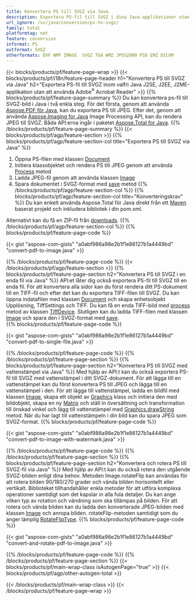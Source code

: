 ```yaml
---
title: Konvertera PS till SVGZ via Java
description: Exportera PS-fil till SVGZ i dina Java-applikationer utan att använda någon tredjepartsapplikation
url_ignore: /sv/java/conversion/ps-to-svgz/
family: total
platformtag: net
feature: conversion
informat: PS
outformat: SVGZ
otherformats: DXF WMF IMAGE  SVGZ TGA WMZ JPEG2000 PSD EMZ DICOM
---
```

{{< blocks/products/pf/feature-page-wrap >}}
{{< blocks/products/pf/i18n/feature-page-header h1="Konvertera PS till SVGZ via Java" h2="Exportera PS-fil till SVGZ inom valfri Java J2SE, J2EE, J2ME-applikation utan att använda Adobe<sup>&reg;</sup> Acrobat Reader" >}}
{{% blocks/products/pf/feature-page-summary %}}
Du kan konvertera ps-fil till SVGZ-bild i Java i två enkla steg. För det första, genom att använda [Aspose.PDF för Java](https://products.aspose.com/pdf/java/), kan du exportera PS till JPEG. Efter det, genom att använda [Aspose.Imaging for Java](https://products.aspose.com/imaging/java/) Image Processing API, kan du rendera JPEG till SVGZ. Båda API:erna ingår i paketet [Aspose.Total for Java](https://products.aspose.com/total/java/).
{{% /blocks/products/pf/feature-page-summary  %}}
{{< blocks/products/pf/agp/feature-section >}}
{{% blocks/products/pf/agp/feature-section-col title="Exportera PS till SVGZ via Java" %}}
1. Öppna PS-filen med klassen [Document](https://reference.aspose.com/pdf/java/com.aspose.pdf/Document)
2. Initiera klassobjektet och rendera PS till JPEG genom att använda [Process](https://reference.aspose.com/pdf/java/com.aspose.pdf.devices/JpegDevice#process-com.aspose.pdf.Page-java.io.OutputStream-) metod
3. Ladda JPEG-fil genom att använda klassen [Image](https://reference.aspose.com/imaging/java/com.aspose.imaging/Image)
4. Spara dokumentet i SVGZ-format med [save](https://reference.aspose.com/imaging/java/com.aspose.imaging/Image#save-java.lang.String-com.aspose.imaging.ImageOptionsBase-) metod
{{% /blocks/products/pf/agp/feature-section-col %}}
{{% blocks/products/pf/agp/feature-section-col title="Konverteringskrav" %}}
Du kan enkelt använda Aspose.Total för Java direkt från ett [Maven](https://releases.aspose.com/total/java/) baserat projekt och inkludera bibliotek i din pom.xml.

Alternativt kan du få en ZIP-fil från [downloads](https://releases.aspose.comtotal/java).
{{% /blocks/products/pf/agp/feature-section-col %}}
{{% blocks/products/pf/feature-page-code %}}

{{< gist "aspose-com-gists" "a0abf986a98e2b1f1e86127b1a4449bd" "convert-pdf-to-image.java" >}}


{{% /blocks/products/pf/feature-page-code %}}
{{< /blocks/products/pf/agp/feature-section >}}
{{% blocks/products/pf/feature-page-section  h2="Konvertera PS till SVGZ i en enda fil via Java" %}}
API:et låter dig också exportera PS-fil till SVGZ till en enda fil. För att konvertera alla sidor kan du först rendera ditt PS-dokument till en TIFF-fil och efter det kan du exportera TIFF-filen till SVGZ. Du kan öppna indatafilen med klassen [Document](https://reference.aspose.com/pdf/java/com.aspose.pdf/Document) och skapa enhetsobjekt Upplösning, TiffSettings och TIFF. Du kan få en enda TIFF-bild med [process](https://reference.aspose.com/pdf/java/com.aspose.pdf.devices/TiffDevice#process-com.aspose.pdf.IDocument-int-int-java.io.OutputStream-) metod av klassen [TiffDevice](https://reference.aspose.com/pdf/java/com.aspose.pdf.devices/TiffDevice). Slutligen kan du ladda TIFF-filen med klassen [Image](https://reference.aspose.com/imaging/java/com.aspose.imaging/Image) och spara den i SVGZ-format med [save](https://reference.aspose.com/imaging/java/com.aspose.imaging/Image#save-java.lang.String-com.aspose.imaging.ImageOptionsBase-).  
{{% blocks/products/pf/feature-page-code %}}

{{< gist "aspose-com-gists" "a0abf986a98e2b1f1e86127b1a4449bd" "convert-pdf-to-single-file.java" >}}

{{% /blocks/products/pf/feature-page-code  %}}
{{% /blocks/products/pf/feature-page-section %}}
{{% blocks/products/pf/feature-page-section  h2="Konvertera PS till SVGZ med vattenstämpel via Java" %}}
Med hjälp av API:t kan du också exportera PS-fil till SVGZ med vattenstämpel i ditt SVGZ-dokument. För att lägga till en vattenstämpel kan du först konvertera PS till JPEG och lägga till en vattenstämpel i den. För att lägga till vattenstämpel, ladda en bildfil med klassen [Image](https://reference.aspose.com/imaging/java/com.aspose.imaging/Image), skapa ett objekt av [Graphics](https://reference.aspose.com/imaging/java/com.aspose.imaging/Graphics) klass och initiera den med bildobjekt, skapa en ny [Matrix](https://reference.aspose.com/imaging/java/com.aspose.imaging/Matrix) och ställ in översättning och transformation till önskad vinkel och lägg till vattenstämpel med [Graphics.drawString](https://reference.aspose.com/imaging/java/com.aspose.imaging/Graphics#drawString-java.lang.String-com.aspose.imaging.Font-com.aspose.imaging.Brush-float-float-) metod. När du har lagt till vattenstämpeln i din bild kan du spara JPEG som SVGZ-format. 
{{% blocks/products/pf/feature-page-code %}}

{{< gist "aspose-com-gists" "a0abf986a98e2b1f1e86127b1a4449bd" "convert-pdf-to-image-with-watermark.java" >}}

{{% /blocks/products/pf/feature-page-code  %}}
{{% /blocks/products/pf/feature-page-section %}}
{{% blocks/products/pf/feature-page-section  h2="Konvertera och rotera PS till SVGZ-fil via Java" %}}
Med hjälp av API:t kan du också rotera den utgående SVGZ-bilden enligt dina behov. Metoden Image.rotateFlip kan användas för att rotera bilden 90/180/270 grader och vända bilden horisontellt eller vertikalt. Biblioteket tillhandahåller enkla metoder för att utföra komplexa operationer samtidigt som det kapslar in alla fula detaljer. Du kan ange vilken typ av rotation och vändning som ska tillämpas på bilden. För att rotera och vända bilden kan du ladda den konverterade JPEG-bilden med klassen [Image](https://reference.aspose.com/imaging/java/com.aspose.imaging/Image) och anropa bilden. rotateFlip-metoden samtidigt som du anger lämplig [RotateFlipType](https://reference.aspose.com/imaging/java/com.aspose.imaging/RotateFlipType). 
{{% blocks/products/pf/feature-page-code %}}

{{< gist "aspose-com-gists" "a0abf986a98e2b1f1e86127b1a4449bd" "convert-and-rotate-pdf-to-image.java" >}}

{{% /blocks/products/pf/feature-page-code  %}}
{{% /blocks/products/pf/feature-page-section %}}
{{< blocks/products/pf/main-wrap-class isAutogenPage="true" >}}
{{< blocks/products/pf/agp/other-autogen-total >}}

{{< /blocks/products/pf/main-wrap-class >}}
{{< /blocks/products/pf/feature-page-wrap >}}